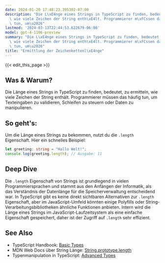 ```yaml
---
date: 2024-01-20 17:48:23.395302-07:00
description: "Die L\xE4nge eines Strings in TypeScript zu finden, bedeutet, zu ermitteln,\
  \ wie viele Zeichen der String enth\xE4lt. Programmierer m\xFCssen das h\xE4ufig\
  \ tun, um\u2026"
lastmod: '2024-03-13T22:44:53.622679-06:00'
model: gpt-4-1106-preview
summary: "Die L\xE4nge eines Strings in TypeScript zu finden, bedeutet, zu ermitteln,\
  \ wie viele Zeichen der String enth\xE4lt. Programmierer m\xFCssen das h\xE4ufig\
  \ tun, um\u2026"
title: "Ermittlung der Zeichenkettenl\xE4nge"
---
```


{{< edit_this_page >}}

## Was & Warum?
Die Länge eines Strings in TypeScript zu finden, bedeutet, zu ermitteln, wie viele Zeichen der String enthält. Programmierer müssen das häufig tun, um Texteingaben zu validieren, Schleifen zu steuern oder Daten zu manipulieren.

## So geht's:
Um die Länge eines Strings zu bekommen, nutzt du die `.length` Eigenschaft. Hier ein schnelles Beispiel:

```TypeScript
let greeting: string = "Hallo Welt!";
console.log(greeting.length); // Ausgabe: 11
```

## Deep Dive
Die `.length` Eigenschaft von Strings ist grundlegend in vielen Programmiersprachen und stammt aus den Anfängen der Informatik, als das Verständnis der Datenlänge für die Speicherverwaltung entscheidend war. In TypeScript gibt es keine direkt sichtbaren Alternativen zur `.length` Eigenschaft, aber im JavaScript-Umfeld könnten einige Polyfills oder String-Verarbeitungsbibliotheken ähnliche Funktionen anbieten. Intern wird die Länge eines Strings im JavaScript-Laufzeitsystem als eine einfache Eigenschaft gespeichert, daher ist der Zugriff auf `.length` sehr effizient.

## See Also
- TypeScript Handbook: [Basic Types](https://www.typescriptlang.org/docs/handbook/basic-types.html#string)
- MDN Web Docs über String Länge: [String.prototype.length](https://developer.mozilla.org/en-US/docs/Web/JavaScript/Reference/Global_Objects/String/length)
- Typenmanipulation in TypeScript: [Advanced Types](https://www.typescriptlang.org/docs/handbook/advanced-types.html)
